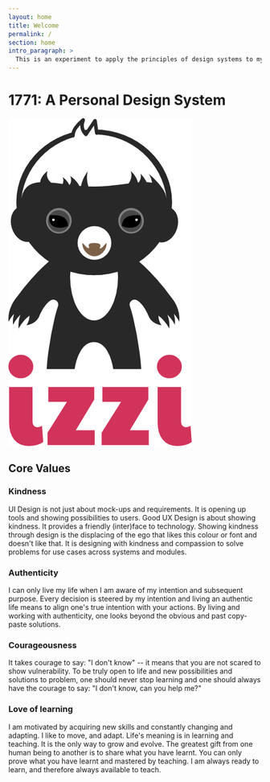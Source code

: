 ```yaml
---
layout: home
title: Welcome
permalink: /
section: home
intro_paragraph: >
  This is an experiment to apply the principles of design systems to my personal and professional life. A personal design system helps me live my life with integrity according to my personal strengths, values and skills.
---
```


# 1771: A Personal Design System

![design-develop](../assets/img/uploads/izzi-badger-full-length.png)

## Core Values

### Kindness

UI Design is not just about mock-ups and requirements. It is opening up tools and showing possibilities to users. Good UX Design is about showing kindness. It provides a friendly (inter)face to technology. Showing kindness through design is the displacing of the ego that likes this colour or font and doesn't like that. It is designing with kindness and compassion to solve problems for use cases across systems and modules.

### Authenticity

I can only live my life when I am aware of my intention and subsequent purpose. Every decision is steered by my intention and living an authentic life means to align one's true intention with your actions. By living and working with authenticity, one looks beyond the obvious and past copy-paste solutions.

### Courageousness

It takes courage to say: "I don't know" -- it means that you are not scared to show vulnerability. To be truly open to life and new possibilities and solutions to problem, one should never stop learning and one should always have the courage to say: "I don't know, can you help me?"

### Love of learning

I am motivated by acquiring new skills and constantly changing and adapting. I like to move, and adapt. Life's meaning is in learning and teaching. It is the only way to grow and evolve. The greatest gift from one human being to another is to share what you have learnt. You can only prove what you have learnt and mastered by teaching. I am always ready to learn, and therefore always available to teach.
